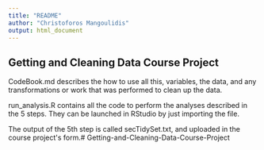 ```yaml
---
title: "README"
author: "Christoforos Mangoulidis"
output: html_document
---
```


## Getting and Cleaning Data Course Project

CodeBook.md describes the how to use all this, variables, the data, and any transformations or work that was performed to clean up the data.

run_analysis.R contains all the code to perform the analyses described in the 5 steps. They can be launched in RStudio by just importing the file.

The output of the 5th step is called secTidySet.txt, and uploaded in the course project's form.# Getting-and-Cleaning-Data-Course-Project
